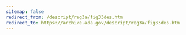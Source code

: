 ```yaml
---
sitemap: false 
redirect_from: /descript/reg3a/fig33des.htm 
redirect_to: https://archive.ada.gov/descript/reg3a/fig33des.htm 
---
```

